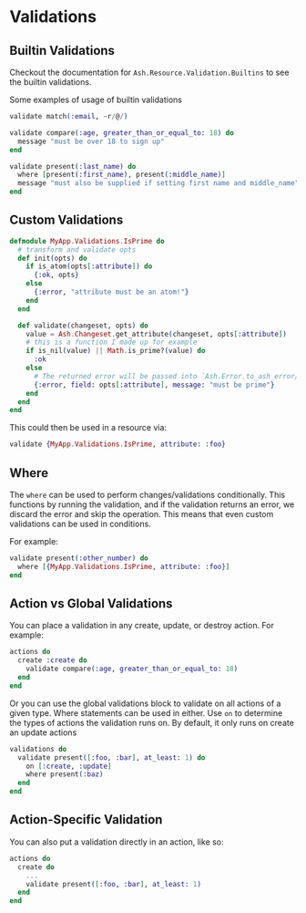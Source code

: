 # Validations

## Builtin Validations

Checkout the documentation for `Ash.Resource.Validation.Builtins` to see the builtin validations.

Some examples of usage of builtin validations

```elixir
validate match(:email, ~r/@/)

validate compare(:age, greater_than_or_equal_to: 18) do
  message "must be over 18 to sign up"
end

validate present(:last_name) do
  where [present(:first_name), present(:middle_name)]
  message "must also be supplied if setting first name and middle_name"
end
```

## Custom Validations

```elixir
defmodule MyApp.Validations.IsPrime do
  # transform and validate opts
  def init(opts) do
    if is_atom(opts[:attribute]) do
      {:ok, opts}
    else
      {:error, "attribute must be an atom!"}
    end
  end

  def validate(changeset, opts) do
    value = Ash.Changeset.get_attribute(changeset, opts[:attribute])
    # this is a function I made up for example
    if is_nil(value) || Math.is_prime?(value) do
      :ok
    else
      # The returned error will be passed into `Ash.Error.to_ash_error/3`
      {:error, field: opts[:attribute], message: "must be prime"}
    end
  end
end
```

This could then be used in a resource via:

```elixir
validate {MyApp.Validations.IsPrime, attribute: :foo}
```

## Where

The `where` can be used to perform changes/validations conditionally. This functions by running the validation, and if the validation returns an error, we discard the error and skip the operation. This means that even custom validations can be used in conditions.

For example:

```elixir
validate present(:other_number) do
  where [{MyApp.Validations.IsPrime, attribute: :foo}]
end
```

## Action vs Global Validations

You can place a validation in any create, update, or destroy action. For example:

```elixir
actions do
  create :create do
    validate compare(:age, greater_than_or_equal_to: 18)
  end
end
```

Or you can use the global validations block to validate on all actions of a given type. Where statements can be used in either. Use `on` to determine the types of actions the validation runs on. By default, it only runs on create an update actions

```elixir
validations do
  validate present([:foo, :bar], at_least: 1) do
    on [:create, :update]
    where present(:baz)
  end
end
```

## Action-Specific Validation

You can also put a validation directly in an action, like so:

```elixir
actions do
  create do
    ...
    validate present([:foo, :bar], at_least: 1)
  end
end
```
